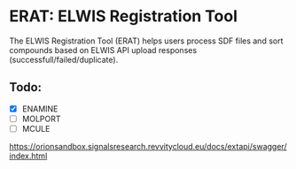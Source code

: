 # ERAT: ELWIS Registration Tool

The ELWIS Registration Tool (ERAT) helps users process SDF files and sort compounds based on ELWIS API upload responses (successfull/failed/duplicate).

## Todo:
- [x] ENAMINE
- [ ] MOLPORT
- [ ] MCULE

https://orionsandbox.signalsresearch.revvitycloud.eu/docs/extapi/swagger/index.html
